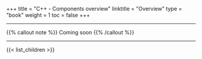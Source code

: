 +++
title = "C++ - Components overview"
linktitle = "Overview"
type = "book"
weight = 1
toc = false
+++

---
{{% callout note %}} Coming soon {{% /callout %}}

---
{{< list_children >}}
